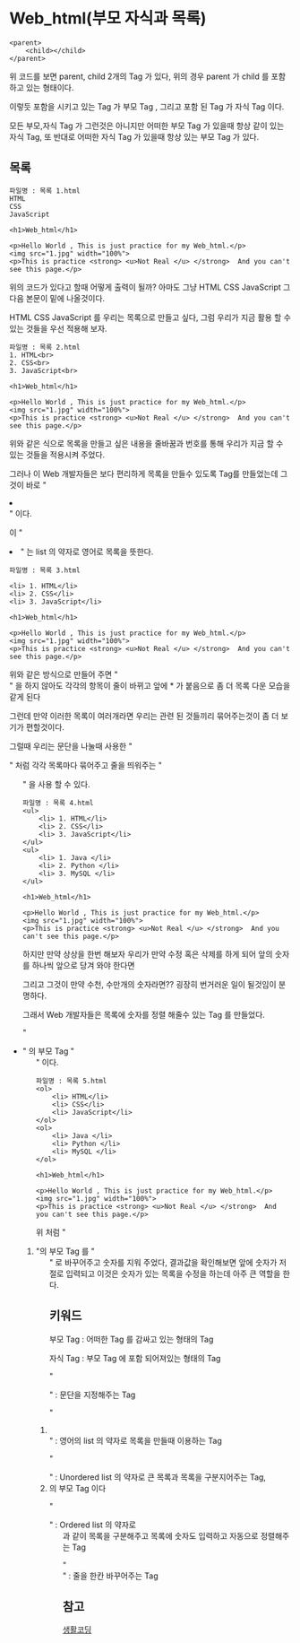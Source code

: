 # Web_html(부모 자식과 목록)

```
<parent>
	<child></child>
</parent>
```

위 코드를 보면 parent, child 2개의 Tag 가 있다, 위의 경우 parent 가 child 를 포함하고 있는 형태이다.

이렇듯 포함을 시키고 있는 Tag 가 부모 Tag , 그리고 포함 된 Tag 가 자식 Tag 이다.

모든 부모,자식 Tag 가 그런것은 아니지만 어떠한 부모 Tag 가 있을때 항상 같이 있는 자식 Tag, 또 반대로 어떠한 자식 Tag 가 있을때 항상 있는 부모 Tag 가 있다.

## 목록
```
파일명 : 목록 1.html
HTML
CSS
JavaScript

<h1>Web_html</h1>

<p>Hello World , This is just practice for my Web_html.</p>
<img src="1.jpg" width="100%">
<p>This is practice <strong> <u>Not Real </u> </strong>  And you can't see this page.</p>

```   

위의 코드가 있다고 할때 어떻게 출력이 될까? 아마도 그냥 HTML CSS JavaScript 그 다음 본문이 밑에 나올것이다.

HTML CSS JavaScript 를 우리는 목록으로 만들고 싶다, 그럼 우리가 지금 활용 할 수 있는 것들을 우선 적용해 보자. 

```
파일명 : 목록 2.html
1. HTML<br>
2. CSS<br>
3. JavaScript<br>

<h1>Web_html</h1>

<p>Hello World , This is just practice for my Web_html.</p>
<img src="1.jpg" width="100%">
<p>This is practice <strong> <u>Not Real </u> </strong>  And you can't see this page.</p>

```   
위와 같은 식으로 목록을 만들고 싶은 내용을 줄바꿈과 번호를 통해 우리가 지금 할 수 있는 것들을 적용시켜 주었다.

그러나 이 Web 개발자들은 보다 편리하게 목록을 만들수 있도록 Tag를 만들었는데 그것이 바로 "<li></li>" 이다.

이 "<li>" 는 list 의 약자로 영어로 목록을 뜻한다.

```
파일명 : 목록 3.html

<li> 1. HTML</li>
<li> 2. CSS</li>
<li> 3. JavaScript</li>

<h1>Web_html</h1>

<p>Hello World , This is just practice for my Web_html.</p>
<img src="1.jpg" width="100%">
<p>This is practice <strong> <u>Not Real </u> </strong>  And you can't see this page.</p>
```

위와 같은 방식으로 만들어 주면 "<br>" 을 하지 않아도 각각의 항목이 줄이 바뀌고 앞에 * 가 붙음으로 좀 더 목록 다운 모습을 같게 된다

그런데 만약 이러한 목록이 여러개라면 우리는 관련 된 것들끼리 묶어주는것이 좀 더 보기가 편할것이다.

그럴때 우리는 문단을 나눌때 사용한 "<p>" 처럼 각각 목록마다 묶어주고 줄을 띄워주는 "<ul>" 을 사용 할 수 있다.
	
```
파일명 : 목록 4.html
<ul>
	<li> 1. HTML</li>
	<li> 2. CSS</li>
	<li> 3. JavaScript</li>
</ul>
<ul>
	<li> 1. Java </li>
	<li> 2. Python </li>
	<li> 3. MySQL </li>
</ul>

<h1>Web_html</h1>

<p>Hello World , This is just practice for my Web_html.</p>
<img src="1.jpg" width="100%">
<p>This is practice <strong> <u>Not Real </u> </strong>  And you can't see this page.</p>
```

하지만 만약 상상을 한번 해보자 우리가 만약 수정 혹은 삭제를 하게 되어 앞의 숫자를 하나씩 앞으로 당겨 와야 한다면

그리고 그것이 만약 수천, 수만개의 숫자라면?? 굉장히 번거러운 일이 될것임이 분명하다.

그래서 Web 개발자들은 목록에 숫자를 정렬 해줄수 있는 Tag 를 만들었다.

"<li>" 의 부모 Tag "<ol>" 이다.

```
파일명 : 목록 5.html
<ol>
	<li> HTML</li>
	<li> CSS</li>
	<li> JavaScript</li>
</ol>
<ol>
	<li> Java </li>
	<li> Python </li>
	<li> MySQL </li>
</ol>

<h1>Web_html</h1>

<p>Hello World , This is just practice for my Web_html.</p>
<img src="1.jpg" width="100%">
<p>This is practice <strong> <u>Not Real </u> </strong>  And you can't see this page.</p>
```
위 처럼 "<li>"의 부모 Tag 를 "<ol>" 로 바꾸어주고 숫자를 지워 주었다, 결과값을 확인해보면 앞에 숫자가 저절로 입력되고 이것은 숫자가 있는 목록을 수정을 하는데 아주 큰 역할을 한다.


## 키워드

부모 Tag : 어떠한 Tag 를 감싸고 있는 형태의 Tag

자식 Tag : 부모 Tag 에 포함 되어져있는 형태의 Tag

"<p></p>" : 문단을 지정해주는 Tag

"<li></li>" : 영어의 list 의 약자로 목록을 만들때 이용하는 Tag

"<ul></ul>" : Unordered list 의 약자로 큰 목록과 목록을 구분지어주는 Tag, <li> 의 부모 Tag 이다

"<ol></ol>" : Ordered list 의 약자로 <ul> 과 같이 목록을 구분해주고 목록에 숫자도 입력하고 자동으로 정렬해주는 Tag

"<br>" : 줄을 한칸 바꾸어주는 Tag
 
## 참고
[생활코딩](https://opentutorials.org/course/3084/18408)
